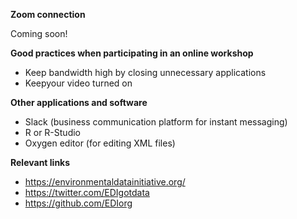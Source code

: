 **Zoom connection**

Coming soon!

**Good practices when participating in an online workshop**

* Keep bandwidth high by closing unnecessary applications
* Keepyour video turned on

**Other applications and software**

* Slack (business communication platform for instant messaging)
* R or R-Studio
* Oxygen editor (for editing XML files)

**Relevant links**

* https://environmentaldatainitiative.org/
* https://twitter.com/EDIgotdata
* https://github.com/EDIorg


